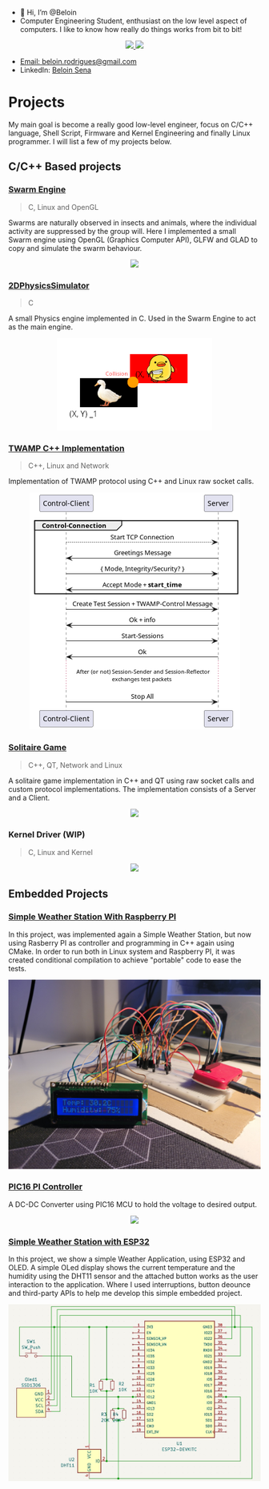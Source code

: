- 👋 Hi, I’m @Beloin
- Computer Engineering Student, enthusiast on the low level aspect of computers. I like to know how really do things works from bit to bit!

<div align="center">
  <a href="https://github.com/Beloin">
  <img height="180em" src="https://github-readme-stats.vercel.app/api?username=Beloin&show_icons=true&theme=tokyonight&include_all_commits=true&count_private=true"/>
  <img height="180em" src="https://github-readme-stats.vercel.app/api/top-langs/?username=Beloin&layout=compact&langs_count=7&theme=tokyonight&hide=Jupyter%20Notebook,HTML"/>
</div>

 - Email:  beloin.rodrigues@gmail.com
 - LinkedIn: [Beloin Sena](https://www.linkedin.com/in/beloin-sena-8374a11a9/)


# Projects

My main goal is become a really good low-level engineer, focus on C/C++ language, Shell Script,
Firmware and Kernel Engineering and finally Linux programmer. I will list a few of my projects below.


## C/C++ Based projects

### [Swarm Engine](https://github.com/Beloin/SwarmEngine)

> C, Linux and OpenGL

Swarms are naturally observed in insects and animals, where the individual activity are suppressed by the group will. Here I implemented a small Swarm engine using OpenGL (Graphics Computer API), GLFW and GLAD to copy and simulate the swarm behaviour.

<div align="center">
  <img src="https://github.com/Beloin/SwarmEngine/blob/master/resources/multiple-swarm-multiple.gif"/>
</div>

### [2DPhysicsSimulator](https://github.com/Beloin/2DPhysicsSimulator)

> C

A small Physics engine implemented in C. Used in the Swarm Engine to act as the main engine.

<div align="center">
  <img src="https://github.com/Beloin/2DPhysicsSimulator/blob/master/resources/AABB.png"/>
</div>

### [TWAMP C++ Implementation](https://github.com/Beloin/TWAMPCpp)

> C++, Linux and Network

Implementation of TWAMP protocol using C++ and Linux raw socket calls.

<div align="center">
  <img src="https://github.com/Beloin/TWAMPCpp/blob/master/resources/Twamp_overall_CLIENT_SERVER.png"/>
</div>

### [Solitaire Game](https://github.com/Beloin/PPDOneLeftGame)

> C++, QT, Network and Linux

A solitaire game implementation in C++ and QT using raw socket calls and custom protocol implementations. The implementation consists of a Server and a Client.

<div align="center">
  <img src="https://github.com/Beloin/Beloin/assets/48112126/79f83426-180d-4e67-99a7-cc7714b37747"/>
</div>

### Kernel Driver (WIP)

> C, Linux and Kernel

<div align="center">
  <img src="https://github.com/Beloin/Beloin/assets/48112126/d827ad81-082e-4afc-8755-aef025ebab0f"/>
</div>

## Embedded Projects

### [Simple Weather Station With Raspberry PI](https://github.com/Beloin/WeatherStation)

In this project, was implemented again a Simple Weather Station, but now using Rasberry PI as controller and programming in C++ again using CMake. In order to run both in Linux system and Raspberry PI, it was created conditional compilation to achieve "portable" code to ease the tests.

<div align="center">
  <img src="https://github.com/Beloin/LCD_Rasp_Weather/blob/master/docs/hardware.jpeg"/>
</div>

### [PIC16 PI Controller](https://github.com/Beloin/PID_Controller_PIC16)

A DC-DC Converter using PIC16 MCU to hold the voltage to desired output.

<div align="center">
  <img src="https://github.com/Beloin/PID_Controller_PIC16/blob/master/proj_3.bmp"/>
</div>


### [Simple Weather Station with ESP32](https://github.com/Beloin/WeatherStation)

In this project, we show a simple Weather Application, using ESP32 and OLED. A simple OLed display shows the current temperature and the humidity using the DHT11 sensor and the attached button works as the user interaction to the application. Where I used interruptions, button deounce and third-party APIs to help me develop this simple embedded project.

<div align="center">
  <img src="https://github.com/Beloin/WeatherStation/blob/master/docs/kicad.jpeg"/>
</div>


<!---
Beloin/Beloin is a ✨ special ✨ repository because its `README.md` (this file) appears on your GitHub profile.
You can click the Preview link to take a look at your changes.
--->
